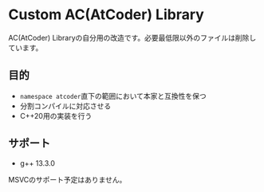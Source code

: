 # Custom AC(AtCoder) Library

AC(AtCoder) Libraryの自分用の改造です。必要最低限以外のファイルは削除しています。

## 目的

- `namespace atcoder`直下の範囲において本家と互換性を保つ
- 分割コンパイルに対応させる
- C++20用の実装を行う

## サポート

- g++ 13.3.0

MSVCのサポート予定はありません。

